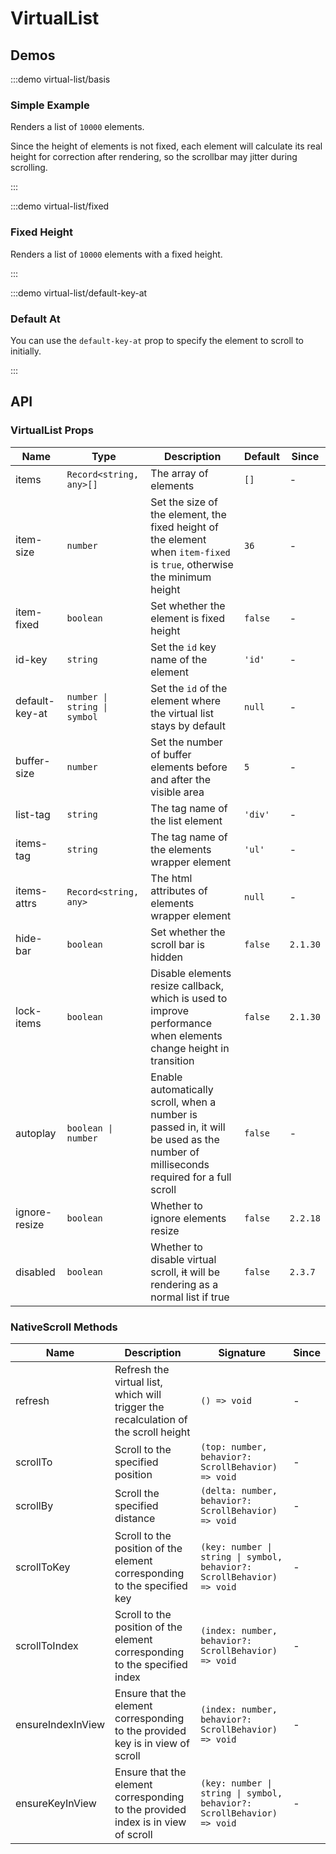 # VirtualList

## Demos

:::demo virtual-list/basis

### Simple Example

Renders a list of `10000` elements.

Since the height of elements is not fixed, each element will calculate its real height for correction after rendering, so the scrollbar may jitter during scrolling.

:::

:::demo virtual-list/fixed

### Fixed Height

Renders a list of `10000` elements with a fixed height.

:::

:::demo virtual-list/default-key-at

### Default At

You can use the `default-key-at` prop to specify the element to scroll to initially.

:::

## API

### VirtualList Props

| Name           | Type                         | Description                                                                                                                       | Default | Since    |
| -------------- | ---------------------------- | --------------------------------------------------------------------------------------------------------------------------------- | ------- | -------- |
| items          | `Record<string, any>[]`      | The array of elements                                                                                                             | `[]`    | -        |
| item-size      | `number`                     | Set the size of the element, the fixed height of the element when `item-fixed` is `true`, otherwise the minimum height            | `36`    | -        |
| item-fixed     | `boolean`                    | Set whether the element is fixed height                                                                                           | `false` | -        |
| id-key         | `string`                     | Set the `id` key name of the element                                                                                              | `'id'`  | -        |
| default-key-at | `number \| string \| symbol` | Set the `id` of the element where the virtual list stays by default                                                               | `null`  | -        |
| buffer-size    | `number`                     | Set the number of buffer elements before and after the visible area                                                               | `5`     | -        |
| list-tag       | `string`                     | The tag name of the list element                                                                                                  | `'div'` | -        |
| items-tag      | `string`                     | The tag name of the elements wrapper element                                                                                      | `'ul'`  | -        |
| items-attrs    | `Record<string, any>`        | The html attributes of elements wrapper element                                                                                   | `null`  | -        |
| hide-bar       | `boolean`                    | Set whether the scroll bar is hidden                                                                                              | `false` | `2.1.30` |
| lock-items     | `boolean`                    | Disable elements resize callback, which is used to improve performance when elements change height in transition                  | `false` | `2.1.30` |
| autoplay       | `boolean \| number`          | Enable automatically scroll, when a number is passed in, it will be used as the number of milliseconds required for a full scroll | `false` | -        |
| ignore-resize  | `boolean`                    | Whether to ignore elements resize                                                                                                 | `false` | `2.2.18` |
| disabled       | `boolean`                    | Whether to disable virtual scroll, ~~it~~ will be rendering as a normal list if true                                              | `false` | `2.3.7`  |

### NativeScroll Methods

| Name              | Description                                                                         | Signature                                                              | Since |
| ----------------- | ----------------------------------------------------------------------------------- | ---------------------------------------------------------------------- | ----- |
| refresh           | Refresh the virtual list, which will trigger the recalculation of the scroll height | `() => void`                                                           | -     |
| scrollTo          | Scroll to the specified position                                                    | `(top: number, behavior?: ScrollBehavior) => void`                     | -     |
| scrollBy          | Scroll the specified distance                                                       | `(delta: number, behavior?: ScrollBehavior) => void`                   | -     |
| scrollToKey       | Scroll to the position of the element corresponding to the specified key            | `(key: number \| string \| symbol, behavior?: ScrollBehavior) => void` | -     |
| scrollToIndex     | Scroll to the position of the element corresponding to the specified index          | `(index: number, behavior?: ScrollBehavior) => void`                   | -     |
| ensureIndexInView | Ensure that the element corresponding to the provided key is in view of scroll      | `(index: number, behavior?: ScrollBehavior) => void`                   | -     |
| ensureKeyInView   | Ensure that the element corresponding to the provided index is in view of scroll    | `(key: number \| string \| symbol, behavior?: ScrollBehavior) => void` | -     |
